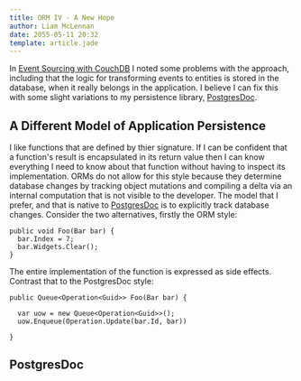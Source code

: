 ```yaml
---
title: ORM IV - A New Hope
author: Liam McLennan
date: 2055-05-11 20:32
template: article.jade
---
```


In [Event Sourcing with CouchDB](../2015-05-09-event-sourcing-with-couchdb/) I noted some problems with the approach, including that the logic for transforming events to entities is stored in the database, when it really belongs in the application. I believe I can fix this with some slight variations to my persistence library, [PostgresDoc](https://github.com/liammclennan/PostgresDoc).

A Different Model of Application Persistence
-----

I like functions that are defined by thier signature. If I can be confident that a function's result is encapsulated in its return value then I can know everything I need to know about that function without having to inspect its implementation. ORMs do not allow for this style because they determine database changes by tracking object mutations and compiling a delta via an internal computation that is not visible to the developer. The model that I prefer, and that is native to [PostgresDoc](https://github.com/liammclennan/PostgresDoc) is to explicitly track database changes. Consider the two alternatives, firstly the ORM style:

    public void Foo(Bar bar) {
      bar.Index = 7;
      bar.Widgets.Clear();
    }

The entire implementation of the function is expressed as side effects. Contrast that to the PostgresDoc style:

    public Queue<Operation<Guid>> Foo(Bar bar) {
      
      var uow = new Queue<Operation<Guid>>();
      uow.Enqueue(Operation.Update(bar.Id, bar))

    }



PostgresDoc
----
